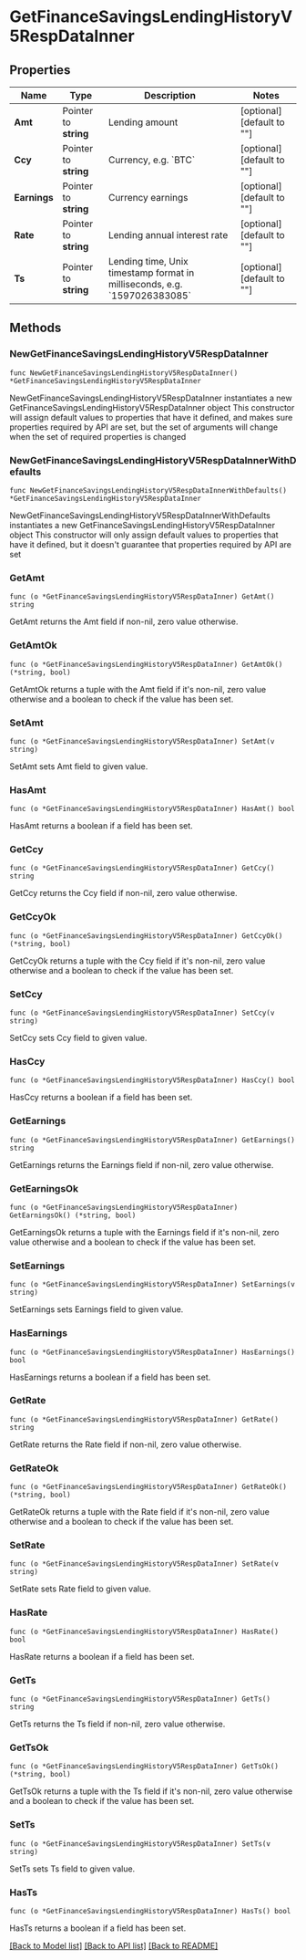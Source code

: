 # GetFinanceSavingsLendingHistoryV5RespDataInner

## Properties

Name | Type | Description | Notes
------------ | ------------- | ------------- | -------------
**Amt** | Pointer to **string** | Lending amount | [optional] [default to ""]
**Ccy** | Pointer to **string** | Currency, e.g. &#x60;BTC&#x60; | [optional] [default to ""]
**Earnings** | Pointer to **string** | Currency earnings | [optional] [default to ""]
**Rate** | Pointer to **string** | Lending annual interest rate | [optional] [default to ""]
**Ts** | Pointer to **string** | Lending time, Unix timestamp format in milliseconds, e.g. &#x60;1597026383085&#x60; | [optional] [default to ""]

## Methods

### NewGetFinanceSavingsLendingHistoryV5RespDataInner

`func NewGetFinanceSavingsLendingHistoryV5RespDataInner() *GetFinanceSavingsLendingHistoryV5RespDataInner`

NewGetFinanceSavingsLendingHistoryV5RespDataInner instantiates a new GetFinanceSavingsLendingHistoryV5RespDataInner object
This constructor will assign default values to properties that have it defined,
and makes sure properties required by API are set, but the set of arguments
will change when the set of required properties is changed

### NewGetFinanceSavingsLendingHistoryV5RespDataInnerWithDefaults

`func NewGetFinanceSavingsLendingHistoryV5RespDataInnerWithDefaults() *GetFinanceSavingsLendingHistoryV5RespDataInner`

NewGetFinanceSavingsLendingHistoryV5RespDataInnerWithDefaults instantiates a new GetFinanceSavingsLendingHistoryV5RespDataInner object
This constructor will only assign default values to properties that have it defined,
but it doesn't guarantee that properties required by API are set

### GetAmt

`func (o *GetFinanceSavingsLendingHistoryV5RespDataInner) GetAmt() string`

GetAmt returns the Amt field if non-nil, zero value otherwise.

### GetAmtOk

`func (o *GetFinanceSavingsLendingHistoryV5RespDataInner) GetAmtOk() (*string, bool)`

GetAmtOk returns a tuple with the Amt field if it's non-nil, zero value otherwise
and a boolean to check if the value has been set.

### SetAmt

`func (o *GetFinanceSavingsLendingHistoryV5RespDataInner) SetAmt(v string)`

SetAmt sets Amt field to given value.

### HasAmt

`func (o *GetFinanceSavingsLendingHistoryV5RespDataInner) HasAmt() bool`

HasAmt returns a boolean if a field has been set.

### GetCcy

`func (o *GetFinanceSavingsLendingHistoryV5RespDataInner) GetCcy() string`

GetCcy returns the Ccy field if non-nil, zero value otherwise.

### GetCcyOk

`func (o *GetFinanceSavingsLendingHistoryV5RespDataInner) GetCcyOk() (*string, bool)`

GetCcyOk returns a tuple with the Ccy field if it's non-nil, zero value otherwise
and a boolean to check if the value has been set.

### SetCcy

`func (o *GetFinanceSavingsLendingHistoryV5RespDataInner) SetCcy(v string)`

SetCcy sets Ccy field to given value.

### HasCcy

`func (o *GetFinanceSavingsLendingHistoryV5RespDataInner) HasCcy() bool`

HasCcy returns a boolean if a field has been set.

### GetEarnings

`func (o *GetFinanceSavingsLendingHistoryV5RespDataInner) GetEarnings() string`

GetEarnings returns the Earnings field if non-nil, zero value otherwise.

### GetEarningsOk

`func (o *GetFinanceSavingsLendingHistoryV5RespDataInner) GetEarningsOk() (*string, bool)`

GetEarningsOk returns a tuple with the Earnings field if it's non-nil, zero value otherwise
and a boolean to check if the value has been set.

### SetEarnings

`func (o *GetFinanceSavingsLendingHistoryV5RespDataInner) SetEarnings(v string)`

SetEarnings sets Earnings field to given value.

### HasEarnings

`func (o *GetFinanceSavingsLendingHistoryV5RespDataInner) HasEarnings() bool`

HasEarnings returns a boolean if a field has been set.

### GetRate

`func (o *GetFinanceSavingsLendingHistoryV5RespDataInner) GetRate() string`

GetRate returns the Rate field if non-nil, zero value otherwise.

### GetRateOk

`func (o *GetFinanceSavingsLendingHistoryV5RespDataInner) GetRateOk() (*string, bool)`

GetRateOk returns a tuple with the Rate field if it's non-nil, zero value otherwise
and a boolean to check if the value has been set.

### SetRate

`func (o *GetFinanceSavingsLendingHistoryV5RespDataInner) SetRate(v string)`

SetRate sets Rate field to given value.

### HasRate

`func (o *GetFinanceSavingsLendingHistoryV5RespDataInner) HasRate() bool`

HasRate returns a boolean if a field has been set.

### GetTs

`func (o *GetFinanceSavingsLendingHistoryV5RespDataInner) GetTs() string`

GetTs returns the Ts field if non-nil, zero value otherwise.

### GetTsOk

`func (o *GetFinanceSavingsLendingHistoryV5RespDataInner) GetTsOk() (*string, bool)`

GetTsOk returns a tuple with the Ts field if it's non-nil, zero value otherwise
and a boolean to check if the value has been set.

### SetTs

`func (o *GetFinanceSavingsLendingHistoryV5RespDataInner) SetTs(v string)`

SetTs sets Ts field to given value.

### HasTs

`func (o *GetFinanceSavingsLendingHistoryV5RespDataInner) HasTs() bool`

HasTs returns a boolean if a field has been set.


[[Back to Model list]](../README.md#documentation-for-models) [[Back to API list]](../README.md#documentation-for-api-endpoints) [[Back to README]](../README.md)


